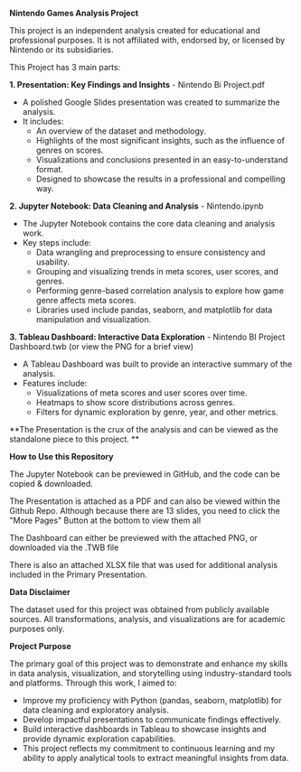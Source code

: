 **Nintendo Games Analysis Project**

This project is an independent analysis created for educational and professional purposes. It is not affiliated with, endorsed by, or licensed by Nintendo or its subsidiaries.

This Project has 3 main parts:

**1. Presentation: Key Findings and Insights** - Nintendo Bi Project.pdf

- A polished Google Slides presentation was created to summarize the analysis.
- It includes:
  - An overview of the dataset and methodology.
  - Highlights of the most significant insights, such as the influence of genres on scores.
  - Visualizations and conclusions presented in an easy-to-understand format.
  - Designed to showcase the results in a professional and compelling way.

**2. Jupyter Notebook: Data Cleaning and Analysis** - Nintendo.ipynb

- The Jupyter Notebook contains the core data cleaning and analysis work.
- Key steps include:
  - Data wrangling and preprocessing to ensure consistency and usability.
  - Grouping and visualizing trends in meta scores, user scores, and genres.
  - Performing genre-based correlation analysis to explore how game genre affects meta scores.
  - Libraries used include pandas, seaborn, and matplotlib for data manipulation and visualization.

**3. Tableau Dashboard: Interactive Data Exploration** - Nintendo BI Project Dashboard.twb (or view the PNG for a brief view)

- A Tableau Dashboard was built to provide an interactive summary of the analysis.
- Features include:
  - Visualizations of meta scores and user scores over time.
  - Heatmaps to show score distributions across genres.
  - Filters for dynamic exploration by genre, year, and other metrics.

**The Presentation is the crux of the analysis and can be viewed as the standalone piece to this project. **


**How to Use this Repository**

The Jupyter Notebook can be previewed in GitHub, and the code can be copied & downloaded.

The Presentation is attached as a PDF and can also be viewed within the Github Repo. Although because there are 13 slides, you need to click the "More Pages" Button at the bottom to view them all

The Dashboard can either be previewed with the attached PNG, or downloaded via the .TWB file

There is also an attached XLSX file that was used for additional analysis included in the Primary Presentation.


**Data Disclaimer**

The dataset used for this project was obtained from publicly available sources. All transformations, analysis, and visualizations are for academic purposes only.


**Project Purpose**

The primary goal of this project was to demonstrate and enhance my skills in data analysis, visualization, and storytelling using industry-standard tools and platforms. Through this work, I aimed to:

- Improve my proficiency with Python (pandas, seaborn, matplotlib) for data cleaning and exploratory analysis.
- Develop impactful presentations to communicate findings effectively.
- Build interactive dashboards in Tableau to showcase insights and provide dynamic exploration capabilities.
- This project reflects my commitment to continuous learning and my ability to apply analytical tools to extract meaningful insights from data.
